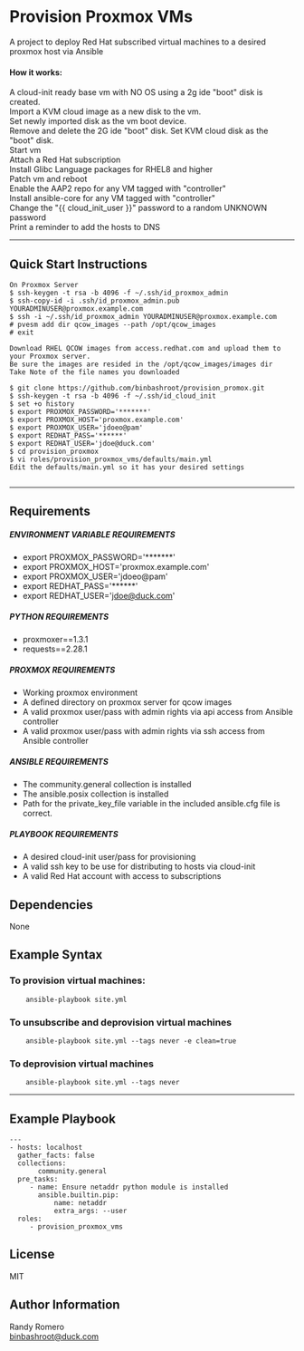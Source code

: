 Provision Proxmox VMs
=========

A project to deploy Red Hat subscribed virtual machines to a desired proxmox host via Ansible  
#### **How it works:**
A cloud-init ready base vm with NO OS using a 2g ide "boot" disk is created.  
Import a KVM cloud image as a new disk to the vm.  
Set newly imported disk as the vm boot device.  
Remove and delete the 2G ide "boot" disk.
Set KVM cloud disk as the "boot" disk.  
Start vm  
Attach a Red Hat subscription  
Install Glibc Language packages for RHEL8 and higher  
Patch vm and reboot  
Enable the AAP2 repo for any VM tagged with "controller"  
Install ansible-core for any VM tagged with "controller"  
Change the "{{ cloud_init_user }}" password to a random UNKNOWN password   
Print a reminder to add the hosts to DNS  

---
Quick Start Instructions
------------
```
On Proxmox Server
$ ssh-keygen -t rsa -b 4096 -f ~/.ssh/id_proxmox_admin
$ ssh-copy-id -i .ssh/id_proxmox_admin.pub YOURADMINUSER@proxmox.example.com
$ ssh -i ~/.ssh/id_proxmox_admin YOURADMINUSER@proxmox.example.com
# pvesm add dir qcow_images --path /opt/qcow_images
# exit

Download RHEL QCOW images from access.redhat.com and upload them to your Proxmox server.
Be sure the images are resided in the /opt/qcow_images/images dir
Take Note of the file names you downloaded

$ git clone https://github.com/binbashroot/provision_promox.git
$ ssh-keygen -t rsa -b 4096 -f ~/.ssh/id_cloud_init
$ set +o history
$ export PROXMOX_PASSWORD='*******'
$ export PROXMOX_HOST='proxmox.example.com'
$ export PROXMOX_USER='jdoeo@pam'
$ export REDHAT_PASS='******'
$ export REDHAT_USER='jdoe@duck.com'
$ cd provision_proxmox
$ vi roles/provision_proxmox_vms/defaults/main.yml
Edit the defaults/main.yml so it has your desired settings


```
---

Requirements
------------
##### ENVIRONMENT VARIABLE REQUIREMENTS
- export PROXMOX_PASSWORD='*******'
- export PROXMOX_HOST='proxmox.example.com'
- export PROXMOX_USER='jdoeo@pam'
- export REDHAT_PASS='******'
- export REDHAT_USER='jdoe@duck.com'  
##### PYTHON REQUIREMENTS
- proxmoxer==1.3.1
- requests==2.28.1

##### PROXMOX REQUIREMENTS
- Working proxmox environment
- A defined directory on proxmox server for qcow images 
- A valid proxmox user/pass with admin rights via api access from Ansible controller
- A valid proxmox user/pass with admin rights via ssh access from Ansible controller

##### ANSIBLE REQUIREMENTS
- The community.general collection is installed
- The ansible.posix collection is installed
- Path for the private_key_file variable in the included ansible.cfg file is correct. 
##### PLAYBOOK REQUIREMENTS
- A desired cloud-init user/pass for provisioning
- A valid ssh key to be use for distributing to hosts via cloud-init
- A valid Red Hat account with access to subscriptions

Dependencies
------------

None

Example Syntax 
----------------
### To provision virtual machines:

```
    ansible-playbook site.yml
```
### To unsubscribe and deprovision virtual machines
```
    ansible-playbook site.yml --tags never -e clean=true
```
### To deprovision virtual machines 
```
    ansible-playbook site.yml --tags never 
```
---
Example Playbook 
----------------

```
---
- hosts: localhost
  gather_facts: false
  collections:
       community.general
  pre_tasks:
     - name: Ensure netaddr python module is installed
       ansible.builtin.pip:
           name: netaddr
           extra_args: --user 
  roles:
     - provision_proxmox_vms
```

License
-------

MIT

Author Information
------------------

Randy Romero  
binbashroot@duck.com


